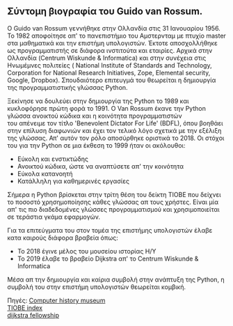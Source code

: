 ## Σύντομη βιογραφία του Guido van Rossum.  
    
O Guido van Rossum γεννήθηκε στην Ολλανδία στις 31 Ιανουαρίου 1956. Το 1982 αποφοίτησε απ' το πανεπιστήμιο του Αμστερνταμ με πτυχίο master στα μαθηματικά και την επιστήμη υπολογιστών. Έκτοτε αποσχολλήθηκε ως προγραμματιστής σε διάφορα ινστιτούτα και εταιρίες. Αρχικά στην Ολλανδία (Centrum Wiskunde & Informatica) και στην συνέχεια στις Ηνωμέμνες πολιτείες ( National Institute of Standards and Technology, Corporation for National Research Initiatives, Zope, Elemental security, Google, Dropbox). Σπουδαιότερο επιτευγμά του θεωρείται η δημιουργία της προγραμματιστικής γλώσσας Python.  
  
Ξεκίνησε να δουλεύει στην δημιουργία της Python το 1989 και κυκλοφόρησε πρώτη φορά το 1991. Ο Van Rossum έκανε την Python γλώσσα ανοικτού κώδικα και η κοινότητα προγραμματιστών  
του απένειμε τον τίτλο 'Benevolent Dictator For Life' (BDFL), όπου βοηθάει στην επίλυση διαφωνιών και έχει τον τελικό λόγο σχετικά με την εξέλιξη της γλώσσας. Απ' αυτόν τον ρόλο αποσύρθηκε οριστικά το 2018. Οι στόχοι του για την Python σε μια έκθεση το 1999 ήταν οι ακόλουθοι:
- Εύκολη και ενστικτώδης
- Ανοικτού κώδικα, ώστε να αναπτύσετε απ' την κοινότητα
- Εύκολα κατανοητή
- Κατάλληλη για καθημερινές εργασίες  
  
Σήμερα η Python βρίσκεται στην τρίτη θέση του δείκτη TIOBE που δείχνει το ποσοστό χρησημοποίησης κάθες γλώσσας απ τους χρήστες. Είναι μία απ' τις πιο διαδεδομένες γλώσσες προγραμματισμού και χρησιμοποιείται σε τεράστια γκάμα εφαρμογών.  
  
Για τα επιτεύγματα του στον τομέα της επιστήμης υπολογιστών έλαβε κατα καιρούς διάφορα βραβεία όπως:
- To 2018 έγινε μέλος του μουσείου ιστορίας Η/Υ
- Το 2019 έλαβε το βραβείο Dijkstra απ' το Centrum Wiskunde & Informatica

Μέσα απ την δημιουργία και καίρια συμβολή στην ανάπτυξη της Python, η συμβολή του στην επιστήμη υπολογιστών θεωρείται κομβική.  

Πηγές: [Computer history museum](https://computerhistory.org/profile/guido-van-rossum/?alias=bio&person=guido-van-rossum)  
[TIOBE index](https://www.tiobe.com/tiobe-index/)  
[dijkstra fellowship](https://www.cwi.nl/news/2019/david-chaum-and-guido-van-rossum-awarded-dijkstra-fellowship)
   
  
  
